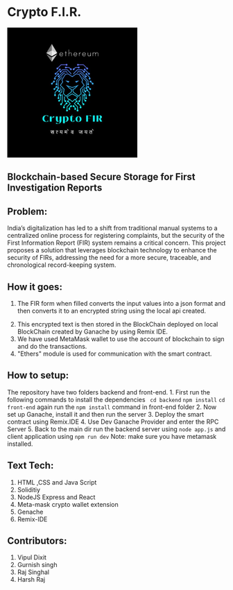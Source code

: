 # Crypto F.I.R.
<img width="300px" src="./logo.jpg"/>

## Blockchain-based Secure Storage for First Investigation Reports

## Problem:

India’s digitalization has led to a shift from traditional manual systems to a centralized online process for registering complaints, but the security of the First Information Report (FIR) system remains a critical concern. This project proposes a solution that leverages blockchain technology to enhance the security of FIRs, addressing the need for a more secure, traceable, and chronological record-keeping system.

## How it goes:

1. The FIR form when filled converts the input values into a json format and then converts it to an encrypted string using the local api created.

2) This encrypted text is then stored in the BlockChain deployed on local BlockChain created by Ganache by using Remix IDE.
3) We have used MetaMask wallet to use the account of blockchain to sign and do the transactions.
4) "Ethers" module is used for communication with the smart contract.

## How to setup:

The repository have two folders backend and front-end. 1. First run the following commands to install the dependencies
`  cd backend
 `
`npm install`
`cd front-end`
again run the `npm install` command in front-end folder 2. Now set up Ganache, install it and then run the server 3. Deploy the smart contract using Remix.IDE 4. Use Dev Ganache Provider and enter the RPC Server 5. Back to the main dir run the backend server using `node app.js` and client application using `npm run dev`
Note: make sure you have metamask installed.

## Text Tech:

1. HTML ,CSS and Java Script
2. Soliditiy
3. NodeJS Express and React
4. Meta-mask crypto wallet extension
5. Genache
6. Remix-IDE

## Contributors:

1. Vipul Dixit
2. Gurnish singh
3. Raj Singhal
4. Harsh Raj
